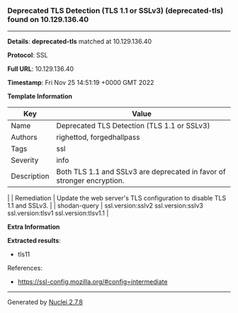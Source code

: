 ### Deprecated TLS Detection (TLS 1.1 or SSLv3) (deprecated-tls) found on 10.129.136.40
---
**Details**: **deprecated-tls**  matched at 10.129.136.40

**Protocol**: SSL

**Full URL**: 10.129.136.40

**Timestamp**: Fri Nov 25 14:51:19 +0000 GMT 2022

**Template Information**

| Key | Value |
|---|---|
| Name | Deprecated TLS Detection (TLS 1.1 or SSLv3) |
| Authors | righettod, forgedhallpass |
| Tags | ssl |
| Severity | info |
| Description | Both TLS 1.1 and SSLv3 are deprecated in favor of stronger encryption.
 |
| Remediation | Update the web server's TLS configuration to disable TLS 1.1 and SSLv3.
 |
| shodan-query | ssl.version:sslv2 ssl.version:sslv3 ssl.version:tlsv1 ssl.version:tlsv1.1 |

**Extra Information**

**Extracted results**:

- tls11


References: 
- https://ssl-config.mozilla.org/#config=intermediate

---
Generated by [Nuclei 2.7.8](https://github.com/projectdiscovery/nuclei)